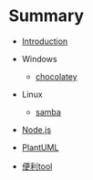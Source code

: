 # Summary

* [Introduction](README.md)

* Windows
	* [chocolatey](./docs/chocolatey.md)

* Linux
	* [samba](./docs/samba.md)

* [Node.js](./docs/nodejs.md)
* [PlantUML](./docs/plantuml.md)
* [便利tool](./docs/tools.md)


